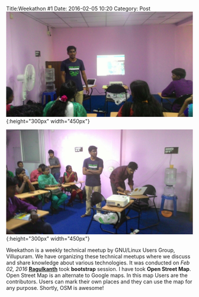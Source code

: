 Title:Weekathon #1
Date: 2016-02-05 10:20
Category: Post
![WEEKATHON](../images/weekathon1.jpg){:height="300px" width="450px"}

![WEEKATHON](../images/weekathon2.jpg){:height="300px" width="450px"}

Weekathon is a weekly technical meetup by GNU/Linux Users Group, Villupuram. We have organizing these technical meetups where we discuss and share knowledge about various technologies. It was conducted on *Feb 02, 2016* [**Ragulkanth**](ragulkanth.github.io) took **bootstrap** session. I have took **Open Street Map**. Open Street Map is an alternate to Google maps. In this map Users are the contributors. Users can mark their own places and they can use the map for any purpose. Shortly, OSM is awesome!
